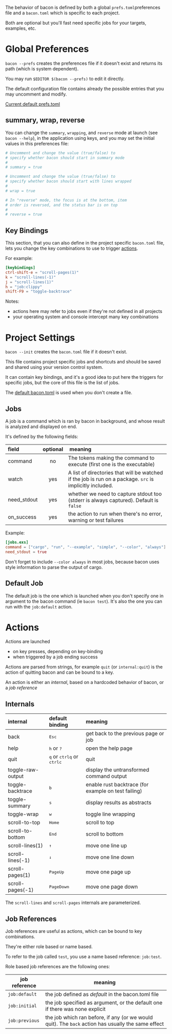 
The behavior of bacon is defined by both a global `prefs.toml`preferences file and a `bacon.toml` which is specific to each project.

Both are optional but you'll fast need specific jobs for your targets, examples, etc.

# Global Preferences

`bacon --prefs` creates the preferences file if it doesn't exist and returns its path (which is system dependent).

You may run `$EDITOR $(bacon --prefs)` to edit it directly.

The default configuration file contains already the possible entries that you may uncomment and modify.

[Current default prefs.toml](https://raw.githubusercontent.com/Canop/bacon/main/defaults/default-prefs.toml)

## summary, wrap, reverse

You can change the `summary`, `wrapping`, and `reverse` mode at launch (see `bacon --help`), in the application using keys, and you may set the initial values in this preferences file:

```TOML
# Uncomment and change the value (true/false) to
# specify whether bacon should start in summary mode
#
# summary = true

# Uncomment and change the value (true/false) to
# specify whether bacon should start with lines wrapped
#
# wrap = true

# In "reverse" mode, the focus is at the bottom, item
# order is reversed, and the status bar is on top
#
# reverse = true
```

## Key Bindings

This section, that you can also define in the project specific `bacon.toml` file, lets you change the key combinations to use to trigger [actions](#actions).

For example:

```TOML
[keybindings]
ctrl-shift-e = "scroll-pages(1)"
k = "scroll-lines(-1)"
j = "scroll-lines(1)"
h = "job:clippy"
shift-F9 = "toggle-backtrace"
```

Notes:

* actions here may refer to jobs even if they're not defined in all projects
* your operating system and console intercept many key combinations

# Project Settings

`bacon --init` creates the `bacon.toml` file if it doesn't exist.

This file contains project specific jobs and shortcuts and should be saved and shared using your version control system.

It can contain key bindings, and it's a good idea to put here the triggers for specific jobs, but the core of this file is the list of jobs.

The [default bacon.toml](https://raw.githubusercontent.com/Canop/bacon/main/defaults/default-bacon.toml) is used when you don't create a file.

## Jobs

A job is a command which is ran by bacon in background, and whose result is analyzed and displayed on end.

It's defined by the following fields:

field | optional | meaning
:-|:-:|:-
command | no | The tokens making the command to execute (first one is the executable)
watch | yes | A list of directories that will be watched if the job is run on a package. `src` is implicitly included.
need_stdout | yes |whether we need to capture stdout too (stderr is always captured). Default is `false`
on_success | yes | the action to run when there's no error, warning or test failures

Example:

```TOML
[jobs.exs]
command = ["cargo", "run", "--example", "simple", "--color", "always"]
need_stdout = true
```

Don't forget to include `--color always` in most jobs, because bacon uses style information to parse the output of cargo.

## Default Job

The default job is the one which is launched when you don't specify one in argument to the bacon command (ie `bacon test`).
It's also the one you can run with the `job:default` action.


# Actions

Actions are launched

* on key presses, depending on key-binding
* when triggered by a job ending success

Actions are parsed from strings, for example `quit` (or `internal:quit`) is the action of quitting bacon and can be bound to a key.

An action is either an *internal*, based on a hardcoded behavior of bacon, or a *job reference*

## Internals

internal | default binding | meaning
:-|:-|:-
back | <kbd>Esc</kbd> | get back to the previous page or job
help | <kbd>h</kbd> or <kbd>?</kbd> | open the help page
quit | <kbd>q</kbd> or <kbd>ctrl</kbd><kbd>q</kbd> or <kbd>ctrl</kbd><kbd>c</kbd> | quit
toggle-raw-output |  | display the untransformed command output
toggle-backtrace | <kbd>b</kbd> | enable rust backtrace (for example on test failing)
toggle-summary | <kbd>s</kbd> | display results as abstracts
toggle-wrap | <kbd>w</kbd> | toggle line wrapping
scroll-to-top | <kbd>Home</kbd> | scroll to top
scroll-to-bottom | <kbd>End</kbd> | scroll to bottom
scroll-lines(1) | <kbd>↑</kbd> | move one line up
scroll-lines(-1) | <kbd>↓</kbd> | move one line down
scroll-pages(1) | <kbd>PageUp</kbd> | move one page up
scroll-pages(-1) | <kbd>PageDown</kbd> | move one page down

The `scroll-lines` and `scroll-pages` internals are parameterized.

## Job References

Job references are useful as actions, which can be bound to key combinations.

They're either role based or name based.

To refer to the job called `test`, you use a name based reference: `job:test`.

Role based job references are the following ones:

job reference | meaning
-|-
`job:default` | the job defined as *default* in the bacon.toml file
`job:initial` | the job specified as argument, or the default one if there was none explicit
`job:previous` | the job which ran before, if any (or we would quit). The `back` action has usually the same effect
